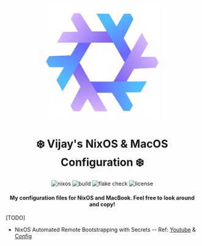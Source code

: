 <div align="center"><img src="https://raw.githubusercontent.com/TheMaxMur/NixOS-Configuration/master/assets/nixos-logo.png" width="300px"></div>
<h1 align="center">❄️ Vijay's NixOS & MacOS Configuration ❄️</h1>

<div align="center">

![nixos](https://img.shields.io/badge/NixOS-unstable-blue.svg?style=flat&logo=nixos&logoColor=CAD3F5&colorA=24273A&colorB=8aadf4)
![build](https://img.shields.io/github/actions/workflow/status/vijayakumarravi/nix-config/build-cache.yaml?style=flat&logo=nixos&logoColor=CAD3F5&colorA=24273A&colorB=4bdba4)
![flake check](https://img.shields.io/static/v1?label=Nix%20Flake&message=Check&style=flat&logo=nixos&colorA=24273A&colorB=9173ff&logoColor=CAD3F5)
![license](https://img.shields.io/static/v1.svg?style=flat&label=License&message=Unlicense&colorA=24273A&colorB=91d7e3&logo=unlicense&logoColor=91d7e3&)

</div>

<h4 align="center">My configuration files for NixOS and MacBook. Feel free to look around and copy!</h4>


[TODO]

- NixOS Automated Remote Bootstrapping with Secrets -- Ref: [Youtube](https://www.youtube.com/watch?v=4snnV3hdz7g&t=0s) & [Config](https://github.com/EmergentMind/nix-config/blob/dev/scripts/bootstrap-nixos.sh)
